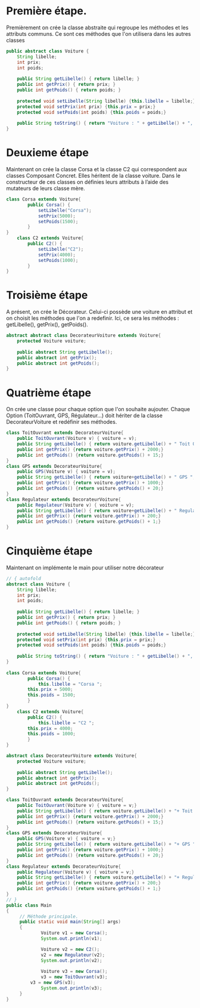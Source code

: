 # Première étape.

Premièrement on crée la classe abstraite qui regroupe les méthodes et les attributs communs. Ce sont ces méthodes que l'on utilisera dans les autres classes

```java Runnable
public abstract class Voiture {
	String libelle;
	int prix;
	int poids;
	
	public String getLibelle() { return libelle; }
	public int getPrix() { return prix; }
	public int getPoids() { return poids; }
	
	protected void setLibelle(String libelle) {this.libelle = libelle;}
	protected void setPrix(int prix) {this.prix = prix;}
	protected void setPoids(int poids) {this.poids = poids;}
	
	public String toString() { return "Voiture : " + getLibelle() + ", Prix : " + getPrix() + ", Poids : " + getPoids(); }
}
```

# Deuxieme étape 

Maintenant on crée la classe Corsa et la classe C2 qui correspondent aux classes Composant Concret. Elles héritent de la classe voiture. Dans le constructeur de ces classes on définies leurs attributs à l’aide des mutateurs de leurs classe mère.
```java Runnable    
class Corsa extends Voiture{
    	public Corsa() {
    	    setLibelle("Corsa"); 
		    setPrix(5000);
		    setPoids(1500);
    	}	
}
    class C2 extends Voiture{
    	public C2() {
    		setLibelle("C2"); 
		    setPrix(4000);
		    setPoids(1000);
    	}		
}
```

# Troisième étape 

A présent, on crée le Décorateur. Celui-ci possède une voiture en attribut et on choisit les méthodes que l'on a redefinir. Ici, ce sera les méthodes : getLibelle(), getPrix(), getPoids().
```java Runnable
abstract abstract class DecorateurVoiture extends Voiture{
	protected Voiture voiture;
	
	public abstract String getLibelle();
	public abstract int getPrix();
	public abstract int getPoids();
}
```
# Quatrième étape

 On crée une classe pour chaque option que l'on souhaite aujouter. Chaque Option (ToitOuvrant, GPS, Régulateur...) doit hériter de la classe DecorateurVoiture et redéfinir ses méthodes.
```java Runnable
class ToitOuvrant extends DecorateurVoiture{
	public ToitOuvrant(Voiture v) { voiture = v);
	public String getLibelle() { return voiture.getLibelle() + " Toit Ouvrant "; }
	public int getPrix() {return voiture.getPrix() + 2000;}
	public int getPoids() {return voiture.getPoids() + 15;}	
}
class GPS extends DecorateurVoiture{
	public GPS(Voiture v) { voiture = v);
	public String getLibelle() { return voiture+getLibelle() + " GPS "; }
	public int getPrix() {return voiture.getPrix() + 1000;}
	public int getPoids() {return voiture.getPoids() + 20;}	
}
class Regulateur extends DecorateurVoiture{
	public Regulateur(Voiture v) { voiture = v);
	public String getLibelle() { return voiture+getLibelle() + " Regulateur "; }
	public int getPrix() {return voiture.getPrix() + 200;}
	public int getPoids() {return voiture.getPoids() + 1;}	
}
```
# Cinquième étape 

Maintenant on implémente le main pour utiliser notre décorateur
```java runnable
// { autofold
abstract class Voiture {
	String libelle;
	int prix;
	int poids;
	
	public String getLibelle() { return libelle; }
	public int getPrix() { return prix; }
	public int getPoids() { return poids; }
	
	protected void setLibelle(String libelle) {this.libelle = libelle;}
	protected void setPrix(int prix) {this.prix = prix;}
	protected void setPoids(int poids) {this.poids = poids;}
	
	public String toString() { return "Voiture : " + getLibelle() + ", Prix : " + getPrix() + ", Poids : " + getPoids(); }
}
  
class Corsa extends Voiture{
    	public Corsa() {
    		this.libelle = "Corsa "; 
		this.prix = 5000;
		this.poids = 1500;
    	}	
}
    class C2 extends Voiture{
    	public C2() {
    		this.libelle = "C2 "; 
		this.prix = 4000;
		this.poids = 1000;
    	}		
}

abstract class DecorateurVoiture extends Voiture{
	protected Voiture voiture;
	
	public abstract String getLibelle();
	public abstract int getPrix();
	public abstract int getPoids();
}

class ToitOuvrant extends DecorateurVoiture{
	public ToitOuvrant(Voiture v) { voiture = v;}
	public String getLibelle() { return voiture.getLibelle() + "+ Toit Ouvrant "; }
	public int getPrix() {return voiture.getPrix() + 2000;}
	public int getPoids() {return voiture.getPoids() + 15;}	
}
class GPS extends DecorateurVoiture{
	public GPS(Voiture v) { voiture = v;}
	public String getLibelle() { return voiture.getLibelle() + "+ GPS "; }
	public int getPrix() {return voiture.getPrix() + 1000;}
	public int getPoids() {return voiture.getPoids() + 20;}	
}
class Regulateur extends DecorateurVoiture{
	public Regulateur(Voiture v) { voiture = v;}
	public String getLibelle() { return voiture.getLibelle() + "+ Regulateur "; }
	public int getPrix() {return voiture.getPrix() + 200;}
	public int getPoids() {return voiture.getPoids() + 1;}	
}
// }
public class Main
{
     // Méthode principale.
     public static void main(String[] args)
     {
             Voiture v1 = new Corsa();
             System.out.println(v1);

             Voiture v2 = new C2();
             v2 = new Regulateur(v2);
             System.out.println(v2);
             
             Voiture v3 = new Corsa();
             v3 = new ToitOuvrant(v3);
	     v3 = new GPS(v3);
             System.out.println(v3);
     }
}
```
